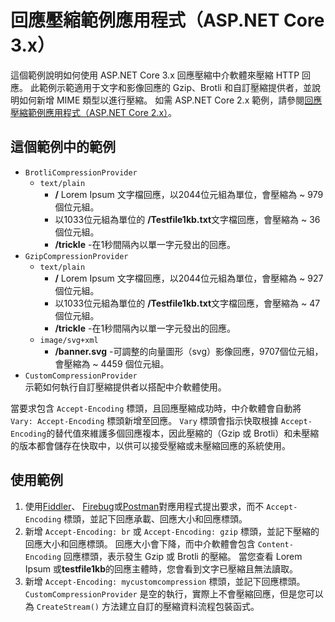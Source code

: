 # <a name="response-compression-sample-application-aspnet-core-3x"></a>回應壓縮範例應用程式（ASP.NET Core 3.x）

這個範例說明如何使用 ASP.NET Core 3.x 回應壓縮中介軟體來壓縮 HTTP 回應。 此範例示範適用于文字和影像回應的 Gzip、Brotli 和自訂壓縮提供者，並說明如何新增 MIME 類型以進行壓縮。 如需 ASP.NET Core 2.x 範例，請參閱[回應壓縮範例應用程式（ASP.NET Core 2.x）](https://github.com/dotnet/AspNetCore.Docs/tree/master/aspnetcore/performance/response-compression/samples/2.x)。

## <a name="examples-in-this-sample"></a>這個範例中的範例

* `BrotliCompressionProvider`
  * `text/plain`
    * **/** Lorem Ipsum 文字檔回應，以2044位元組為單位，會壓縮為 ~ 979 個位元組。
    * 以1033位元組為單位的 **/Testfile1kb.txt**文字檔回應，會壓縮為 ~ 36 個位元組。
    * **/trickle** -在1秒間隔內以單一字元發出的回應。
* `GzipCompressionProvider`
  * `text/plain`
    * **/** Lorem Ipsum 文字檔回應，以2044位元組為單位，會壓縮為 ~ 927 個位元組。
    * 以1033位元組為單位的 **/Testfile1kb.txt**文字檔回應，會壓縮為 ~ 47 個位元組。
    * **/trickle** -在1秒間隔內以單一字元發出的回應。
  * `image/svg+xml`
    * **/banner.svg** -可調整的向量圖形（svg）影像回應，9707個位元組，會壓縮為 ~ 4459 個位元組。
* `CustomCompressionProvider`<br>示範如何執行自訂壓縮提供者以搭配中介軟體使用。

當要求包含 `Accept-Encoding` 標頭，且回應壓縮成功時，中介軟體會自動將 `Vary: Accept-Encoding` 標頭新增至回應。 `Vary` 標頭會指示快取根據 `Accept-Encoding`的替代值來維護多個回應複本，因此壓縮的（Gzip 或 Brotli）和未壓縮的版本都會儲存在快取中，以供可以接受壓縮或未壓縮回應的系統使用。

## <a name="use-the-sample"></a>使用範例

1. 使用[Fiddler](https://www.telerik.com/fiddler)、 [Firebug](https://getfirebug.com/)或[Postman](https://www.getpostman.com/)對應用程式提出要求，而不 `Accept-Encoding` 標頭，並記下回應承載、回應大小和回應標頭。
1. 新增 `Accept-Encoding: br` 或 `Accept-Encoding: gzip` 標頭，並記下壓縮的回應大小和回應標頭。 回應大小會下降，而中介軟體會包含 `Content-Encoding` 回應標頭，表示發生 Gzip 或 Brotli 的壓縮。 當您查看 Lorem Ipsum 或**testfile1kb**的回應主體時，您會看到文字已壓縮且無法讀取。
1. 新增 `Accept-Encoding: mycustomcompression` 標頭，並記下回應標頭。 `CustomCompressionProvider` 是空的執行，實際上不會壓縮回應，但是您可以為 `CreateStream()` 方法建立自訂的壓縮資料流程包裝函式。
